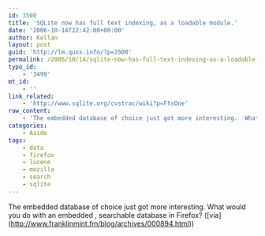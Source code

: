 ```yaml
---
id: 3500
title: 'SQLite now has full text indexing, as a loadable module.'
date: '2006-10-14T22:42:00+00:00'
author: Kellan
layout: post
guid: 'http://lm.quxx.info/?p=3500'
permalink: /2006/10/14/sqlite-now-has-full-text-indexing-as-a-loadable-module/
typo_id:
    - '3499'
mt_id:
    - ''
link_related:
    - 'http://www.sqlite.org/cvstrac/wiki?p=FtsOne'
raw_content:
    - 'The embedded database of choice just got more interesting.  What would you do with an embedded , searchable database in Firefox?  ([via](http://www.franklinmint.fm/blog/archives/000894.html))'
categories:
    - Aside
tags:
    - data
    - firefox
    - lucene
    - mozilla
    - search
    - sqlite
---
```


The embedded database of choice just got more interesting. What would you do with an embedded , searchable database in Firefox? (\[via\](http://www.franklinmint.fm/blog/archives/000894.html))